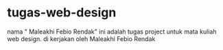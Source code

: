 # tugas-web-design
nama " Maleakhi Febio Rendak"
ini adalah tugas project untuk mata kuliah web design. di kerjakan oleh Maleakhi Febio Rendak

